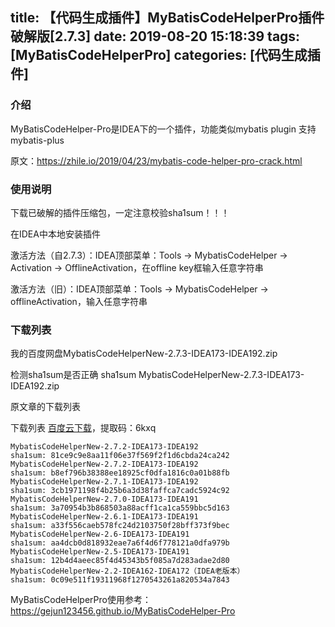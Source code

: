 title: 【代码生成插件】MyBatisCodeHelperPro插件破解版[2.7.3]
date: 2019-08-20 15:18:39
tags: [MyBatisCodeHelperPro]
categories: [代码生成插件]
---
### 介绍

MyBatisCodeHelper-Pro是IDEA下的一个插件，功能类似mybatis plugin 支持mybatis-plus

原文：https://zhile.io/2019/04/23/mybatis-code-helper-pro-crack.html

<!--more-->

### 使用说明

下载已破解的插件压缩包，一定注意校验sha1sum！！！

在IDEA中本地安装插件

激活方法（自2.7.3）：IDEA顶部菜单：Tools -> MybatisCodeHelper -> Activation -> OfflineActivation，在offline key框输入任意字符串

激活方法（旧）：IDEA顶部菜单：Tools -> MybatisCodeHelper -> offlineActivation，输入任意字符串

### 下载列表

我的百度网盘MybatisCodeHelperNew-2.7.3-IDEA173-IDEA192.zip

检测sha1sum是否正确 sha1sum MybatisCodeHelperNew-2.7.3-IDEA173-IDEA192.zip

原文章的下载列表

下载列表
[百度云下载](https://pan.baidu.com/s/1kssUnaZrpPdpgkj6A0bX5w)，提取码：6kxq

```
MybatisCodeHelperNew-2.7.2-IDEA173-IDEA192
sha1sum: 81ce9c9e8aa11f06e37f569f2f1d6cbda24ca242
MybatisCodeHelperNew-2.7.2-IDEA173-IDEA192
sha1sum: b8ef796b38388ee18925cf0dfa1816c0a01b88fb
MybatisCodeHelperNew-2.7.1-IDEA173-IDEA192
sha1sum: 3cb1971198f4b25b6a3d38faffca7cadc5924c92
MybatisCodeHelperNew-2.7.0-IDEA173-IDEA191
sha1sum: 3a70954b3b868503a88acff1ca1ca559bbc5d163
MybatisCodeHelperNew-2.6.1-IDEA173-IDEA191
sha1sum: a33f556caeb578fc24d2103750f28bff373f9bec
MybatisCodeHelperNew-2.6-IDEA173-IDEA191
sha1sum: aa4dcb0d818932eae7a6f4d6f778121a0dfa979b
MybatisCodeHelperNew-2.5-IDEA173-IDEA191
sha1sum: 12b4d4aeec85f4d45343b5f085a7d283adae2d80
MybatisCodeHelperNew-2.2-IDEA162-IDEA172（IDEA老版本）
sha1sum: 0c09e511f19311968f1270543261a820534a7843
```

MyBatisCodeHelperPro使用参考：https://gejun123456.github.io/MyBatisCodeHelper-Pro